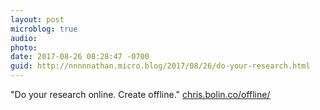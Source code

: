 ```yaml
---
layout: post
microblog: true
audio: 
photo: 
date: 2017-08-26 08:28:47 -0700
guid: http://nnnnnathan.micro.blog/2017/08/26/do-your-research.html
---
```

"Do your research online. Create offline." [chris.bolin.co/offline/](https://chris.bolin.co/offline/)
